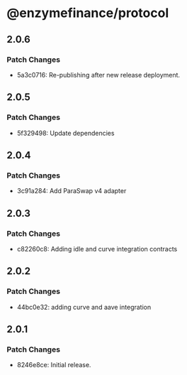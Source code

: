 # @enzymefinance/protocol

## 2.0.6

### Patch Changes

- 5a3c0716: Re-publishing after new release deployment.

## 2.0.5

### Patch Changes

- 5f329498: Update dependencies

## 2.0.4

### Patch Changes

- 3c91a284: Add ParaSwap v4 adapter

## 2.0.3

### Patch Changes

- c82260c8: Adding idle and curve integration contracts

## 2.0.2

### Patch Changes

- 44bc0e32: adding curve and aave integration

## 2.0.1

### Patch Changes

- 8246e8ce: Initial release.
